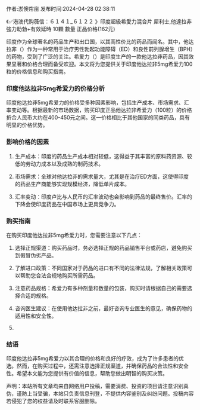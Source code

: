 <p>作者:淤懊帘亩 发布时间:2024-04-28 02:38:11</p>
<p>《✅港澳代购薇信：６１４１_６１２２ 》印度超級希愛力混合片 犀利士,他達拉非 強力助勃+有效延時 10顆 數量 正品价格(162元) </p>
									<p></p><p>印度作为全球著名的药品生产和出口国，以其高性价比的药品而闻名。其中，他达拉非（）作为一种常用于治疗男性勃起功能障碍（ED）和良性前列腺增生（BPH）的药物，受到了广泛的关注。希爱力（）是印度生产的一款他达拉非药品，因其效果显著和价格合理而备受欢迎。本文将为您提供关于印度他达拉非5mg希爱力100粒的价格信息和购买指南。</p><h3 style>印度他达拉非5mg希爱力的价格分析</h3><p>印度他达拉非5mg希爱力的价格受多种因素影响，包括生产成本、市场需求、汇率变动等。根据最新的市场数据，购买印度正品他达拉非希爱力（100粒）的价格折合人民币大约在400-450元之间。这一价格相比于其他国家的同类药品，具有明显的价格优势。</p><p></p><h3 style>影响价格的因素</h3><ol style class><li><p>生产成本：印度的药品生产成本相对较低，这得益于其丰富的原料药资源、较低的劳动力成本以及成熟的制药技术。</p></li><li><p>市场需求：全球对他达拉非的需求量大，尤其是在治疗ED方面，这使得印度的药品生产商能够实现规模经济，降低单片成本。</p></li><li><p>汇率变动：印度卢比与人民币的汇率波动也会影响到药品的最终售价。汇率的下降会使印度药品在中国市场上更具竞争力。</p></li></ol><h3 style>购买指南</h3><p>在购买印度他达拉非5mg希爱力时，您需要注意以下几点：</p><ol style class><li><p>选择正规渠道：购买药品时，务必选择正规的药品销售平台或药店，避免购买到假冒伪劣产品。</p></li><li><p>了解进口政策：不同国家对于药品的进口有不同的法律法规，了解相关政策可以帮助您合法合规地购买所需药品。</p></li><li><p>注意药品规格：希爱力有多种剂量和数量的包装，购买时请根据自己的需要选择合适的规格。</p></li><li><p>咨询医生建议：在使用他达拉非之前，最好咨询专业医生的意见，确保药物的适用性和安全性。</p></li><li><p></p></li></ol><h3 style>结语</h3><p>印度他达拉非5mg希爱力以其合理的价格和良好的疗效，成为了许多患者的优选。然而，在购买过程中，还需注意选择正规渠道，并确保药品的合法性和安全性。希望本文能为您提供有价值的信息，帮助您做出明智的购买决策。</p><p></p><p></p>				声明：本站所有文章均来自网络用户投稿，需要消费、投资的项目请注意识别真伪，谨防上当受骗，本站只负责信息刊登，不提供内容鉴别及纠纷问题。投稿内容若侵犯了您的权益请及时联系客服删除。				

